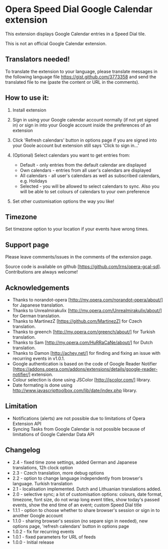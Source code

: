# Opera Speed Dial Google Calendar extension

This extension displays Google Calendar entries in a Speed Dial tile.

This is not an official Google Calendar extension.

## Translators needed!
To translate the extension to your language, please translate messages in  the following language file https://gist.github.com/3773358 and send the translated file to me (paste the content or URL in the comments).

<!---
http://www.getlocalization.com/operagooglecalendarsdext/
Instructions on how to translate the extension can be found [here][https://www.dropbox.com/s/8h7hu3zymxjqml4/translation.txt]
-->

## How to use it:

1. Install extension
2. Sign in using your Google calendar account normally (if not yet signed in) or sign in into your Google account inside the preferences of an extension
3. Click 'Refresh calendars' button in options page if you are signed into your Goole account but extension still says 'Click to sign in...'
4. (Optional) Select calendars you want to get entries from:
    * Default - only entries from the default calendar are displayed
	* Own calendars - entries from all user's calendars are displayed
	* All calendars - all user's calendars as well as subscribed calendars, e.g. Holidays
	* Selected - you will be allowed to select calendars to sync. Also you will be able to set colours of calendars to your own preference

5. Set other customisation options the way you like!

## Timezone
Set timezone option to your location if your events have wrong times.


## Support page
Please leave comments/issues in the comments of the extension page.

Source code is available on github [https://github.com/lrns/opera-gcal-sd]. Contributions are always welcome!


## Acknowledgements
* Thanks to norandot-opera [http://my.opera.com/norandot-opera/about/] for Japanese translation.
* Thanks to Unrealmirakulix [http://my.opera.com/Unrealmirakulix/about/] for German translation.
* Thanks to MartinezZ [https://github.com/MartinezZ] for Czech translation.
* Thanks to greench [http://my.opera.com/greench/about/] for Turkish translation.
* Thanks to Sam [http://my.opera.com/HuRRaCaNe/about/] for Dutch translation.
* Thanks to Damon [http://achey.net/] for finding and fixing an issue with recurring events in v1.0.1.
* Google authentication is based on the code of Google Reader Notifier [https://addons.opera.com/addons/extensions/details/google-reader-notifier/] extension.
* Colour selection is done using JSColor [http://jscolor.com/] library.
* Date formating is done using http://www.javascripttoolbox.com/lib/date/index.php library.


## Limitation
* Notifications (alerts) are not possible due to limitations of Opera Extension API
* Syncing Tasks from Google Calendar is not possible because of limitations of Google Calendar Data API

## Changelog
* 2.4 - fixed time zone settings, added German and Japanese translations, 12h clock option
* 2.3 - Czech translation, more debug options
* 2.2 - option to change language independently from browser's language. Turkish translation
* 2.1 - localisation implemented. Dutch and Lithuanian translations added. 
* 2.0 - selective sync; a lot of customisation options: colours, date format, timezone, font size, do not wrap long event titles, show today's passed events, show the end time of an event; custom Speed Dial title 
* 1.1.1 - option to choose whether to share browser's session or sign in to another Google account 
* 1.1.0 - sharing browser's session (no separe sign in needed), new options page, 'refresh calendars' button in options page
* 1.0.2 - fix for recurring events
* 1.0.1 - fixed parameters for URL of feeds
* 1.0.0 - Initial release

